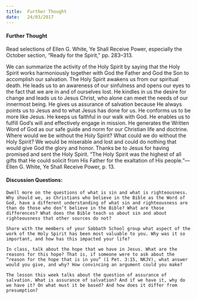 ```yaml
---
title:  Further Thought
date:   24/03/2017
---
```


#### Further Thought

Read selections of Ellen G. White, Ye Shall Receive Power, especially the October section, “Ready for the Spirit,” pp. 283–313.

We can summarize the activity of the Holy Spirit by saying that the Holy Spirit works harmoniously together with God the Father and God the Son to accomplish our salvation. The Holy Spirit awakens us from our spiritual death. He leads us to an awareness of our sinfulness and opens our eyes to the fact that we are in and of ourselves lost. He kindles in us the desire for change and leads us to Jesus Christ, who alone can meet the needs of our innermost being. He gives us assurance of salvation because He always points us to Jesus and to what Jesus has done for us. He conforms us to be more like Jesus. He keeps us faithful in our walk with God. He enables us to fulfill God’s will and effectively engage in mission. He generates the Written Word of God as our safe guide and norm for our Christian life and doctrine. Where would we be without the Holy Spirit? What could we do without the Holy Spirit? We would be miserable and lost and could do nothing that would give God the glory and honor. Thanks be to Jesus for having promised and sent the Holy Spirit. “The Holy Spirit was the highest of all gifts that He could solicit from His Father for the exaltation of His people.”—Ellen G. White, Ye Shall Receive Power, p. 13.

#### Discussion Questions:

`Dwell more on the questions of what is sin and what is righteousness. Why should we, as Christians who believe in the Bible as the Word of God, have a different understanding of what sin and righteousness are than do those who don’t believe in the Bible? What are those differences? What does the Bible teach us about sin and about righteousness that other sources do not?`

`Share with the members of your Sabbath School group what aspect of the work of the Holy Spirit has been most valuable to you. Why was it so important, and how has this impacted your life?`

`In class, talk about the hope that we have in Jesus. What are the reasons for this hope? That is, if someone were to ask about the “reason for the hope that is in you” (1 Pet. 3:15, NKJV), what answer would you give, and why? How convincing an argument could you make?`

`The lesson this week talks about the question of assurance of salvation. What is assurance of salvation? And if we have it, why do we have it? On what must it be based? And how does it differ from presumption?`